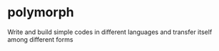 # polymorph
Write and build simple codes in different languages and transfer itself among different forms
